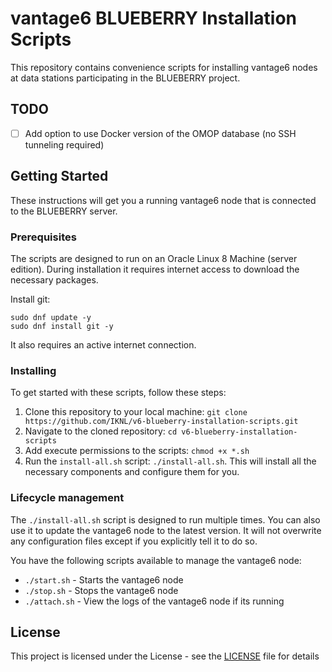 # vantage6 BLUEBERRY Installation Scripts

This repository contains convenience scripts for installing vantage6 nodes at data stations participating in the BLUEBERRY project.

## TODO
- [ ] Add option to use Docker version of the OMOP database (no SSH tunneling required)

## Getting Started
These instructions will get you a running vantage6 node that is connected to the
BLUEBERRY server.

### Prerequisites

The scripts are designed to run on an Oracle Linux 8 Machine (server edition). During installation it requires internet access to download the necessary packages.

Install git:
```
sudo dnf update -y
sudo dnf install git -y
```

It also requires an active internet connection.

### Installing

To get started with these scripts, follow these steps:

1. Clone this repository to your local machine: `git clone https://github.com/IKNL/v6-blueberry-installation-scripts.git`
3. Navigate to the cloned repository: `cd v6-blueberry-installation-scripts`
4. Add execute permissions to the scripts: `chmod +x *.sh`
5. Run the `install-all.sh` script: `./install-all.sh`. This will install all the necessary components and configure them for you.

### Lifecycle management

The `./install-all.sh` script is designed to run multiple times. You can also use it
to update the vantage6 node to the latest version. It will not overwrite any configuration files except if you explicitly tell it to do so.

You have the following scripts available to manage the vantage6 node:

- `./start.sh` - Starts the vantage6 node
- `./stop.sh` - Stops the vantage6 node
- `./attach.sh` - View the logs of the vantage6 node if its running


## License

This project is licensed under the License - see the [LICENSE](LICENSE) file for details